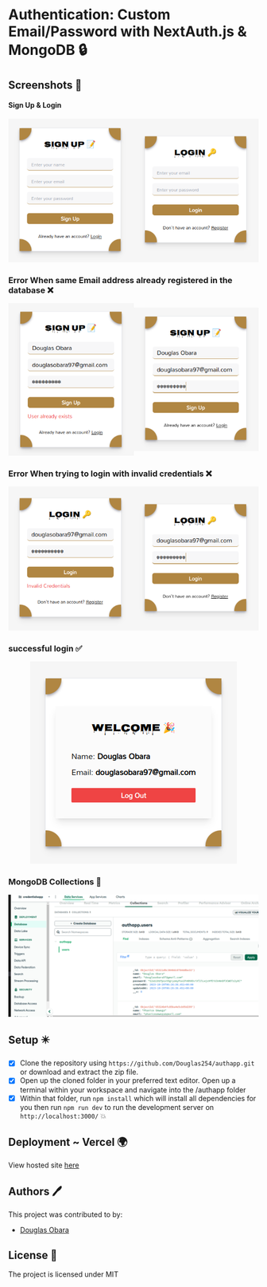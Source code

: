 # Authentication: Custom Email/Password with NextAuth.js & MongoDB 🔒

## Screenshots 📸

#### Sign Up & Login

<div style="display: flex; justify-content: center; align-items: center; text-align:center">  
<a href="https://customemailpasswordauthapp.vercel.app/">
  <img src="assets/signupstep1form.png" alt="signup form screenshot">
</a>

<a href="https://customemailpasswordauthapp.vercel.app/">
  <img src="assets/loginstep1form.png" alt="signup form screenshot">
</a>
</div>

### Error When same Email address already registered in the database ❌

<div style="display: flex; justify-content: center; align-items: center; text-align:center">  
<a href="https://customemailpasswordauthapp.vercel.app/">
  <img src="assets/signupstep1error.png" style="height: 100%" alt="signup form screenshot">
</a>

<a href="https://customemailpasswordauthapp.vercel.app/">
  <img src="assets/signupstep1.png" style="height: 100%" alt="signup form screenshot">
</a>
</div>

### Error When trying to login with invalid credentials ❌

<div style="display: flex; justify-content: center; align-items: center; text-align:center">  
<a href="https://customemailpasswordauthapp.vercel.app/">
  <img src="assets/loginstep1error.png" alt="login form screenshot">
</a>

<a href="https://customemailpasswordauthapp.vercel.app/">
  <img src="assets/loginstep1.png" alt="login form screenshot">
</a>
</div>

### successful login ✅

<div style="display: flex; justify-content: center; align-items: center; text-align:center">  
<a href="https://customemailpasswordauthapp.vercel.app/">
  <img src="assets/welcomedashboard.png" alt="welcome dashboard screenshot">
</a>

</div>

### MongoDB Collections 💽

<div style="display: flex; justify-content: center; align-items: center; text-align:center">  
<a href="https://customemailpasswordauthapp.vercel.app/">
  <img src="assets/mongodbentry.png" alt="welcome dashboard screenshot">
<a>

</div>

## Setup ✴️

- [x] Clone the repository using `https://github.com/Douglas254/authapp.git` or download and extract the zip file.
- [x] Open up the cloned folder in your preferred text editor. Open up a terminal within your workspace and navigate into the /authapp folder
- [x] Within that folder, run `npm install` which will install all dependencies for you then run `npm run dev` to run the development server on `http://localhost:3000/` :boom:

## Deployment ~ Vercel 🌍

View hosted site [here](https://customemailpasswordauthapp.vercel.app/)

## Authors 🖊️

This project was contributed to by:

- [Douglas Obara](https://github.com/douglas254/)

## License 📄

The project is licensed under MIT
